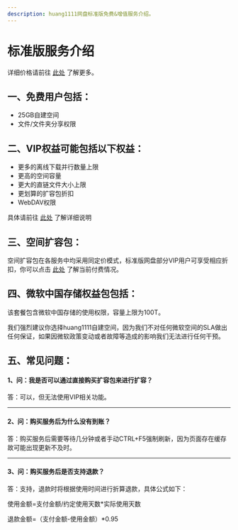 ```yaml
---
description: huang1111网盘标准版免费&增值服务介绍。
---
```


# 标准版服务介绍

详细价格请前往 [此处](../huang1111-zi-jian-kong-jian/jia-ge-mo-shi.md) 了解更多。

## 一、免费用户包括：

* 25GB自建空间
* 文件/文件夹分享权限



## 二、VIP权益可能包括以下权益：

* 更多的离线下载并行数量上限
* 更高的空间容量
* 更大的直链文件大小上限
* 更划算的扩容包折扣
* WebDAV权限

具体请前往 [此处](../huang1111-zi-jian-kong-jian/jia-ge-mo-shi.md#biao-zhun-ban-ge-vip-jie-shao-yu-jia-ge) 了解详细说明



## 三、空间扩容包：

空间扩容包在各服务中均采用同定价模式，标准版网盘部分VIP用户可享受相应折扣，你可以点击 [此处](../huang1111-zi-jian-kong-jian/jia-ge-mo-shi.md#zi-jian-kong-jian-kuo-rong-bao-jia-ge) 了解当前付费情况。



## 四、微软中国存储权益包包括：

该套餐包含微软中国存储的使用权限，容量上限为100T。

我们强烈建议你选择huang1111自建空间，因为我们不对任何微软空间的SLA做出任何保证，如果因微软政策变动或者故障等造成的影响我们无法进行任何干预。



## 五、常见问题：

#### 1、问：我是否可以通过直接购买扩容包来进行扩容？

答：可以，但无法使用VIP相关功能。

***

#### 2、问：购买服务后为什么没有到账？

答：购买服务后需要等待几分钟或者手动CTRL+F5强制刷新，因为页面存在缓存故可能出现更新不及时。

***

#### 3、问：购买服务后是否支持退款？

答：支持，退款时将根据使用时间进行折算退款，具体公式如下：

使用金额=支付金额/约定使用天数\*实际使用天数

退款金额=（支付金额-使用金额）\*0.95
